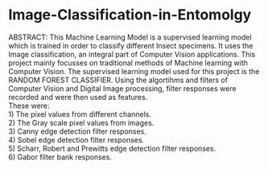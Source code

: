# Image-Classification-in-Entomolgy

ABSTRACT:
      This Machine Learning Model is a supervised learning model which is trained in order to classify different Insect specimens. It uses the Image classification, an integral part of Computer Vision applications. This project mainly focusses on traditional methods of Machine learning with Computer Vision. The supervised learning model used for this project is the RANDOM FOREST CLASSIFIER. Using the algortihms and filters of Computer Vision and Digital Image processing, filter responses were recorded and were then used as features. 
<br>
These were:<br>
      1) The pixel values from different channels.
      <br>
      2) The Gray scale pixel values from images.<br>
      3) Canny edge detection filter responses.<br>
      4) Sobel edge detection filter responses.<br>
      5) Scharr, Robert and Prewitts edge detection filter responses.<br>
      6) Gabor filter bank responses.<br>
 <br>
 
 
